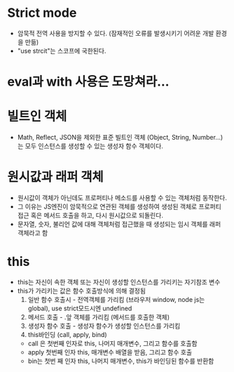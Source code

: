 # Strict mode

  * 암묵적 전역 사용을 방지할 수 있다. (잠재적인 오류를 발생시키기 어려운 개발 환경을 만듦)
  * "use strcit"는 스코프에 국한된다.

# eval과 with 사용은 도망쳐라...

# 빌트인 객체

  * Math, Reflect, JSON을 제외한 표준 빌트인 객체 (Object, String, Number...)는 모두 인스턴스를 생성할 수 있는 생성자 함수 객체이다.

# 원시값과 래퍼 객체

  * 원시값이 객체가 아닌데도 프로퍼티나 메소드를 사용할 수 있는 객체처럼 동작한다.
  * 그 이유는 JS엔진이 암묵적으로 연관된 객체를 생성하여 생성된 객체로 프로퍼티 접근 혹은 메서드 호출을 하고, 다시 원시값으로 되돌린다.
  * 문자열, 숫자, 불리언 값에 대해 객체처럼 접근했을 때 생성되는 임시 객체를 래퍼 객체라고 함

# this

  * this는 자신이 속한 객체 또는 자신이 생성할 인스턴스를 가리키는 자기참조 변수
  * this가 가리키는 값은 함수 호출방식에 의해 결정됨
    1. 일반 함수 호출시 - 전역객체를 가리킴 (브라우저 window, node js는 global), use strict모드시엔 undefined 
    2. 메서드 호출 - .앞 객체를 가리킴 (메서드를 호출한 객체)
    3. 생성자 함수 호출 - 생성자 함수가 생성할 인스턴스를 가리킴 
    4. this바인딩 (call, apply, bind)
      * call 은 첫번째 인자로 this, 나머지 매개변수, 그리고 함수를 호출함
      * apply 첫번째 인자 this, 매개변수 배열을 받음, 그리고 함수 호출
      * bin는 첫번 째 인자 this, 나머지 매개변수, this가 바인딩된 함수를 반환함